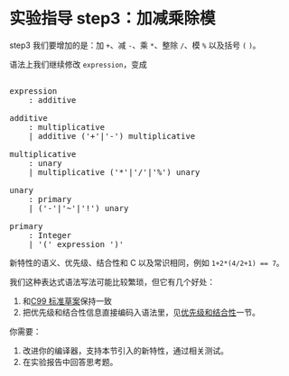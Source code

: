 # 实验指导 step3：加减乘除模
step3 我们要增加的是：加 `+`、减 `-`、乘 `*`、整除 `/`、模 `%` 以及括号 `(` `)`。

语法上我们继续修改 `expression`，变成

<pre id='vimCodeElement'><code></code><div class="changed">
<span class="SpecRuleStart">expression</span>
<span class="SpecRuleIndicator">    :</span> <span class="SpecRule">additive</span>

<span class="SpecRuleStart">additive</span>
<span class="SpecRuleIndicator">    :</span> <span class="SpecRule">multiplicative</span>
<span class="SpecRuleIndicator">    |</span> <span class="SpecRule">additive</span> <span class="SpecOperator">(</span><span class="SpecToken">'+'</span><span class="SpecOperator">|</span><span class="SpecToken">'-'</span><span class="SpecOperator">)</span> <span class="SpecRule">multiplicative</span>

<span class="SpecRuleStart">multiplicative</span>
<span class="SpecRuleIndicator">    :</span> <span class="SpecRule">unary</span>
<span class="SpecRuleIndicator">    |</span> <span class="SpecRule">multiplicative</span> <span class="SpecOperator">(</span><span class="SpecToken">'*'</span><span class="SpecOperator">|</span><span class="SpecToken">'/'</span><span class="SpecOperator">|</span><span class="SpecToken">'%'</span><span class="SpecOperator">)</span> <span class="SpecRule">unary</span>

<span class="SpecRuleStart">unary</span>
<span class="SpecRuleIndicator">    :</span> <span class="SpecRule">primary</span>
<span class="SpecRuleIndicator">    |</span> <span class="SpecOperator">(</span><span class="SpecToken">'-'</span><span class="SpecOperator">|</span><span class="SpecToken">'~'</span><span class="SpecOperator">|</span><span class="SpecToken">'!'</span><span class="SpecOperator">)</span> <span class="SpecRule">unary</span>

<span class="SpecRuleStart">primary</span>
<span class="SpecRuleIndicator">    :</span> <span class="SpecToken">Integer</span>
<span class="SpecRuleIndicator">    |</span> <span class="SpecToken">'('</span> <span class="SpecRule">expression</span> <span class="SpecToken">')'</span>
</div></pre>

新特性的语义、优先级、结合性和 C 以及常识相同，例如 `1+2*(4/2+1) == 7`。

我们这种表达式语法写法可能比较繁琐，但它有几个好处：
1. 和[C99 标准草案](../../REFERENCE.md)保持一致
2. 把优先级和结合性信息直接编码入语法里，见[优先级和结合性](./precedence.md)一节。

你需要：
1. 改进你的编译器，支持本节引入的新特性，通过相关测试。
2. 在实验报告中回答思考题。